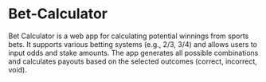 # Bet-Calculator
Bet Calculator is a web app for calculating potential winnings from sports bets. It supports various betting systems (e.g., 2/3, 3/4) and allows users to input odds and stake amounts. The app generates all possible combinations and calculates payouts based on the selected outcomes (correct, incorrect, void).
